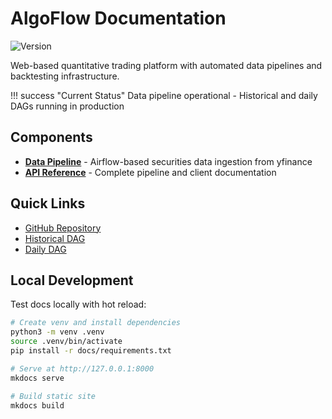 # AlgoFlow Documentation

![Version](https://img.shields.io/github/v/tag/algoflow-quant/algoflow)

Web-based quantitative trading platform with automated data pipelines and backtesting infrastructure.

!!! success "Current Status"
    Data pipeline operational - Historical and daily DAGs running in production

## Components

- **[Data Pipeline](data_pipeline/overview.md)** - Airflow-based securities data ingestion from yfinance
- **[API Reference](data_pipeline/components/yfinance_pipeline.md)** - Complete pipeline and client documentation

## Quick Links

- [GitHub Repository](https://github.com/algoflow-quant/algoflow)
- [Historical DAG](data_pipeline/dags/historical.md)
- [Daily DAG](data_pipeline/dags/daily.md)

## Local Development

Test docs locally with hot reload:

```bash
# Create venv and install dependencies
python3 -m venv .venv
source .venv/bin/activate
pip install -r docs/requirements.txt

# Serve at http://127.0.0.1:8000
mkdocs serve

# Build static site
mkdocs build
```
